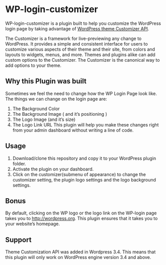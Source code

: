 # WP-login-customizer
WP-login-customizer is a plugin built to help you customize the WordPress login page by taking advantage of [WordPress theme Customizer API](http://https://codex.wordpress.org/Theme_Customization_API). 

The Customizer is a framework for live-previewing any change to WordPress. It provides a simple and consistent interface for users to customize various aspects of their theme and their site, from colors and layouts to widgets, menus, and more. Themes and plugins alike can add custom options to the Customizer. The Customizer is the canonical way to add options to your theme.

## Why this Plugin was built
Sometimes we feel the need to change how the WP Login Page look like. The things we can change on the login page are:

1. The Background Color
2. The Background Image ( and it’s positioning )
3. The Logo Image (and it’s size)
4. The Logo Link URL
This plugin will help you make these changes right from your admin dashboard without writing a line of code.

## Usage
1. Download/clone this repository and copy it to your WordPress plugin folder.
2. Activate the plugin on your dashboard.
3. Click on the customizer(submenu of appearance) to change the customizer setting, the plugin logo settings and the logo background settings.

## Bonus
By default, clicking on the WP logo or the logo link on the WP-login page takes you to http://wordpress.org. This plugin ensures that it takes you to your website’s homepage.

## Support
Theme Customization API was added in Wordpress 3.4. This means that this plugin will only work on WordPress engine version 3.4 and above.

